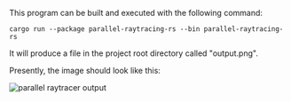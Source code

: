 This program can be built and executed with the following command:

```cargo run --package parallel-raytracing-rs --bin parallel-raytracing-rs```

It will produce a file in the project root directory called "output.png".

Presently, the image should look like this:

![parallel raytracer output](https://i.imgur.com/aCFNVJ0.png)